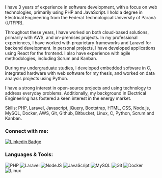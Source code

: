 I have 3 years of experience in software development, with a focus on web technologies, primarily using PHP and JavaScript. I hold a degree in Electrical Engineering from the Federal Technological University of Paraná (UTFPR).

Throughout these years, I have worked on both cloud-based solutions, primarily with AWS, and on-premises projects. In my professional experiences, I have worked with proprietary frameworks and Laravel for backend development. In personal projects, I have developed applications using React for the frontend. I also have experience with agile methodologies, including Scrum and Kanban.

During my undergraduate studies, I developed embedded software in C, integrated hardware with web software for my thesis, and worked on data analysis projects using Python.

I have a strong interest in open-source projects and using technology to address everyday problems. Additionally, my background in Electrical Engineering has fostered a keen interest in the energy market.

Skills: PHP, Laravel, Javascript, jQuery, Bootstrap, HTML, CSS, Node.js, MySQL, Docker, AWS, Git, Github, Bitbucket, Linux, C, Python, Scrum and Kanban.

 ### Connect with me:

[![Linkedin Badge](https://img.shields.io/badge/-LinkedIn-blue?style=flat-square&logo=Linkedin&logoColor=white&link=https://www.linkedin.com/in/joao-pedro-oliveira-rocha/)](https://www.linkedin.com/in/joao-pedro-oliveira-rocha/)

### Languages & Tools:

![PHP](https://img.shields.io/badge/php-%23777BB4.svg?style=for-the-badge&logo=php&logoColor=white)
![Laravel](https://img.shields.io/badge/laravel-%23FF2D20.svg?style=for-the-badge&logo=laravel&logoColor=white)
![NodeJS](https://img.shields.io/badge/node.js-6DA55F?style=for-the-badge&logo=node.js&logoColor=white)
![JavaScript](https://img.shields.io/badge/JavaScript-F7DF1E?style=for-the-badge&logo=javascript&logoColor=black)
![MySQL](https://img.shields.io/badge/mysql-%2300f.svg?style=for-the-badge&logo=mysql&logoColor=white)
![Git](https://img.shields.io/badge/git-%23F05033.svg?style=for-the-badge&logo=git&logoColor=white)
![Docker](https://img.shields.io/badge/docker-%230db7ed.svg?style=for-the-badge&logo=docker&logoColor=white)
![Linux](https://img.shields.io/badge/Linux-FCC624?style=for-the-badge&logo=linux&logoColor=black)
